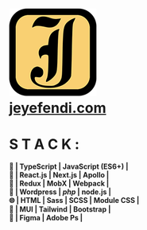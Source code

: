 # [![Logo](./jeyefendi.png)](https://www.jeyefendi.com)<br>[jeyefendi.com](https://www.jeyefendi.com)

# S T A C K :

<b>
💎 | TypeScript | JavaScript (ES6+) |<br>
🚀 | React.js | Next.js | Apollo |<br>
💠 | Redux | MobX | Webpack |<br>
🧩 | Wordpress | <i>php</i> | node.js |<br>
🌐 | HTML | Sass | SCSS | Module CSS |<br>
🍭 | MUI | Tailwind | Bootstrap |<br>
🎨 | Figma | Adobe Ps |
</b>
